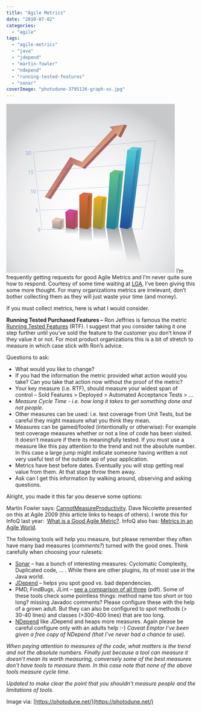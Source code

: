 ```yaml
---
title: "Agile Metrics"
date: "2010-07-02"
categories: 
  - "agile"
tags: 
  - "agile-metrics"
  - "java"
  - "jdepend"
  - "martin-fowler"
  - "ndepend"
  - "running-tested-features"
  - "sonar"
coverImage: "photodune-3795126-graph-xs.jpg"
---
```


![eps10 business graph with arrow - image licensed from Photodune](images/photodune-3795126-graph-xs.jpg) I’m frequently getting requests for good Agile Metrics and I’m never quite sure how to respond. Courtesy of some time waiting at [LGA](https://www.laguardiaairport.com), I’ve been giving this some more thought. For many organizations metrics are irrelevant, don’t bother collecting them as they will just waste your time (and money).

If you must collect metrics, here is what I would consider.

**Running Tested Purchased Features –** Ron Jeffries is famous the metric [Running Tested Features](https://ronjeffries.com/xprog/articles/jatrtsmetric/) (RTF). I suggest that you consider taking it one step further until you’ve sold the feature to the customer you don’t know if they value it or not. For most product organizations this is a bit of stretch to measure in which case stick with Ron’s advice.

Questions to ask:

- What would you like to change?
- If you had the information the metric provided what action would you take? Can you take that action now without the proof of the metric?
- Your key measure (i.e. RTF), should measure your widest span of control – Sold Features > Deployed > Automated Acceptance Tests > …
- _Measure Cycle Time - i.e. how long it takes to get something done and not people._
- Other measures can be used: i.e. test coverage from Unit Tests, but be careful they might measure what you think they mean.
- Measures can be gamed/fooled (intentionally or otherwise): For example test coverage measures whether or not a line of code has been visited. It doesn’t measure if there its meaningfully tested. If you must use a measure like this pay attention to the trend and not the absolute number. In this case a large jump might indicate someone having written a not very useful test of the outside api of your application.
- Metrics have best before dates. Eventually you will stop getting real value from them. At that stage throw them away.
- Ask can I get this information by walking around, observing and asking questions.

Alright, you made it this far you deserve some options:

Martin Fowler says: [CannotMeasureProductivity](https://www.martinfowler.com/bliki/CannotMeasureProductivity.html). Dave Nicolette presented on this at Agile 2009 (this article links to heaps of others). I wrote this for InfoQ last year:  [What is a Good Agile Metric?](https://www.infoq.com/news/2009/11/good-agile-metrics/). InfoQ also has: [Metrics in an Agile World](https://www.infoq.com/presentations/agile-metrics/).

The following tools will help you measure, but please remember they often have many bad measures (_comments?_) turned with the good ones. Think carefully when choosing your rulesets:

- [Sonar](https://www.sonarsource.org/) – has a bunch of interesting measures: Cyclomatic Complexity, Duplicated code, … _._ While there are other plugins, its of most use in the Java world.
- [JDepend](https://github.com/clarkware/jdepend) – helps you spot good vs. bad dependencies.
- PMD, FindBugs, JLint – [see a comparison of all three](http://www.cs.tufts.edu/~jfoster/papers/issre04.pdf) (pdf). Some of these tools check some pointless things: method name too short or too long? missing Javadoc comments? Please configure these with the help of a grown adult. But they can also be configured to spot methods (> 30-40 lines) and classes (>300-400 lines) that are too long.
- [NDepend](https://www.ndepend.com/) like JDepend and heaps more measures. Again please be careful configure only with an adults help :-) _Caveat Emptor I’ve been given a free copy of NDepend (that I’ve never had a chance to use)._

_When paying attention to measures of the code, what matters is the trend and not the absolute numbers. Finally just because a tool can measure it doesn't mean its worth measuring, conversely some of the best measures don't have tools to measure them. In this case note that none of the above tools measure cycle time._

_Updated to make clear the point that you shouldn't measure people and the limitations of tools._

Image via: [https://photodune.net/](https://photodune.net/)
